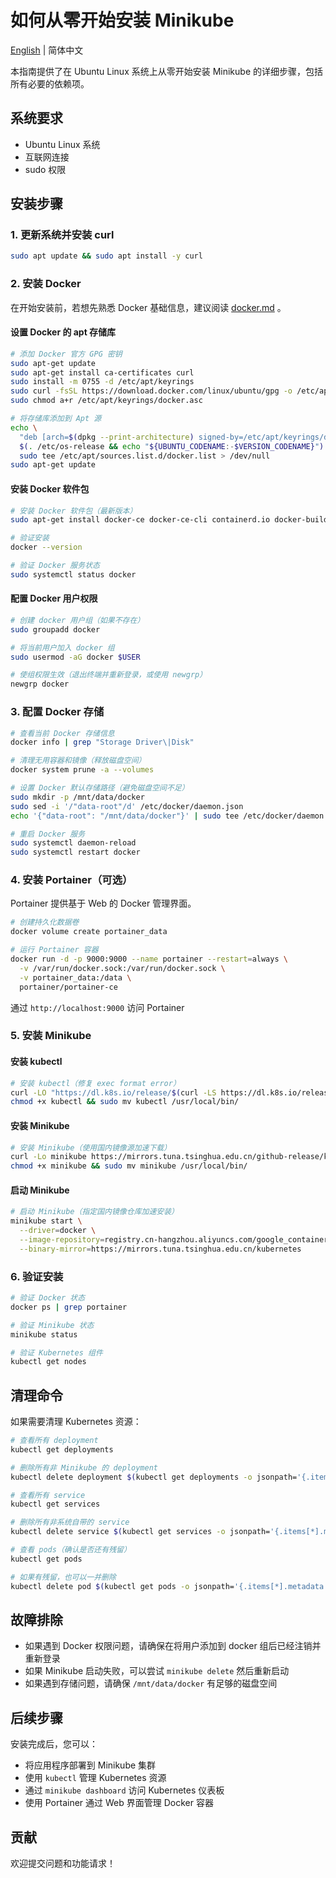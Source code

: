 # 如何从零开始安装 Minikube

[English](README.md) | 简体中文

本指南提供了在 Ubuntu Linux 系统上从零开始安装 Minikube 的详细步骤，包括所有必要的依赖项。

## 系统要求

- Ubuntu Linux 系统
- 互联网连接
- sudo 权限

## 安装步骤

### 1. 更新系统并安装 curl

```bash
sudo apt update && sudo apt install -y curl
```

### 2. 安装 Docker

在开始安装前，若想先熟悉 Docker 基础信息，建议阅读 [docker.md](docker.md) 。 

#### 设置 Docker 的 apt 存储库

```bash
# 添加 Docker 官方 GPG 密钥
sudo apt-get update
sudo apt-get install ca-certificates curl
sudo install -m 0755 -d /etc/apt/keyrings
sudo curl -fsSL https://download.docker.com/linux/ubuntu/gpg -o /etc/apt/keyrings/docker.asc
sudo chmod a+r /etc/apt/keyrings/docker.asc

# 将存储库添加到 Apt 源
echo \
  "deb [arch=$(dpkg --print-architecture) signed-by=/etc/apt/keyrings/docker.asc] https://download.docker.com/linux/ubuntu \
  $(. /etc/os-release && echo "${UBUNTU_CODENAME:-$VERSION_CODENAME}") stable" | \
  sudo tee /etc/apt/sources.list.d/docker.list > /dev/null
sudo apt-get update
```

#### 安装 Docker 软件包

```bash
# 安装 Docker 软件包（最新版本）
sudo apt-get install docker-ce docker-ce-cli containerd.io docker-buildx-plugin docker-compose-plugin

# 验证安装
docker --version

# 验证 Docker 服务状态
sudo systemctl status docker
```

#### 配置 Docker 用户权限

```bash
# 创建 docker 用户组（如果不存在）
sudo groupadd docker

# 将当前用户加入 docker 组
sudo usermod -aG docker $USER

# 使组权限生效（退出终端并重新登录，或使用 newgrp）
newgrp docker
```

### 3. 配置 Docker 存储

```bash
# 查看当前 Docker 存储信息
docker info | grep "Storage Driver\|Disk"

# 清理无用容器和镜像（释放磁盘空间）
docker system prune -a --volumes

# 设置 Docker 默认存储路径（避免磁盘空间不足）
sudo mkdir -p /mnt/data/docker
sudo sed -i '/"data-root"/d' /etc/docker/daemon.json
echo '{"data-root": "/mnt/data/docker"}' | sudo tee /etc/docker/daemon.json

# 重启 Docker 服务
sudo systemctl daemon-reload
sudo systemctl restart docker
```

### 4. 安装 Portainer（可选）

Portainer 提供基于 Web 的 Docker 管理界面。

```bash
# 创建持久化数据卷
docker volume create portainer_data

# 运行 Portainer 容器
docker run -d -p 9000:9000 --name portainer --restart=always \
  -v /var/run/docker.sock:/var/run/docker.sock \
  -v portainer_data:/data \
  portainer/portainer-ce
```

通过 `http://localhost:9000` 访问 Portainer

### 5. 安装 Minikube

#### 安装 kubectl

```bash
# 安装 kubectl（修复 exec format error）
curl -LO "https://dl.k8s.io/release/$(curl -LS https://dl.k8s.io/release/stable.txt)/bin/linux/amd64/kubectl"
chmod +x kubectl && sudo mv kubectl /usr/local/bin/
```

#### 安装 Minikube

```bash
# 安装 Minikube（使用国内镜像源加速下载）
curl -Lo minikube https://mirrors.tuna.tsinghua.edu.cn/github-release/kubeadm/minikube/releases/latest/minikube-linux-amd64
chmod +x minikube && sudo mv minikube /usr/local/bin/
```

#### 启动 Minikube

```bash
# 启动 Minikube（指定国内镜像仓库加速安装）
minikube start \
  --driver=docker \
  --image-repository=registry.cn-hangzhou.aliyuncs.com/google_containers \
  --binary-mirror=https://mirrors.tuna.tsinghua.edu.cn/kubernetes
```

### 6. 验证安装

```bash
# 验证 Docker 状态
docker ps | grep portainer

# 验证 Minikube 状态
minikube status

# 验证 Kubernetes 组件
kubectl get nodes
```

## 清理命令

如果需要清理 Kubernetes 资源：

```bash
# 查看所有 deployment
kubectl get deployments

# 删除所有非 Minikube 的 deployment
kubectl delete deployment $(kubectl get deployments -o jsonpath='{.items[*].metadata.name}')

# 查看所有 service
kubectl get services

# 删除所有非系统自带的 service
kubectl delete service $(kubectl get services -o jsonpath='{.items[*].metadata.name}' | grep -v 'kubernetes')

# 查看 pods（确认是否还有残留）
kubectl get pods

# 如果有残留，也可以一并删除
kubectl delete pod $(kubectl get pods -o jsonpath='{.items[*].metadata.name}')
```

## 故障排除

- 如果遇到 Docker 权限问题，请确保在将用户添加到 docker 组后已经注销并重新登录
- 如果 Minikube 启动失败，可以尝试 `minikube delete` 然后重新启动
- 如果遇到存储问题，请确保 `/mnt/data/docker` 有足够的磁盘空间

## 后续步骤

安装完成后，您可以：
- 将应用程序部署到 Minikube 集群
- 使用 `kubectl` 管理 Kubernetes 资源
- 通过 `minikube dashboard` 访问 Kubernetes 仪表板
- 使用 Portainer 通过 Web 界面管理 Docker 容器

## 贡献

欢迎提交问题和功能请求！
